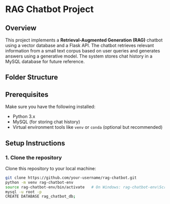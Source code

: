 # RAG Chatbot Project

## Overview
This project implements a **Retrieval-Augmented Generation (RAG)** chatbot using a vector database and a Flask API. The chatbot retrieves relevant information from a small text corpus based on user queries and generates answers using a generative model. The system stores chat history in a MySQL database for future reference.

## Folder Structure

## Prerequisites
Make sure you have the following installed:
- Python 3.x
- MySQL (for storing chat history)
- Virtual environment tools like `venv` or `conda` (optional but recommended)

## Setup Instructions

### 1. Clone the repository
Clone this repository to your local machine:
```bash
git clone https://github.com/your-username/rag-chatbot.git
python -m venv rag-chatbot-env
source rag-chatbot-env/bin/activate   # On Windows: rag-chatbot-env\Scripts\activate
mysql -u root -p
CREATE DATABASE rag_chatbot_db;
